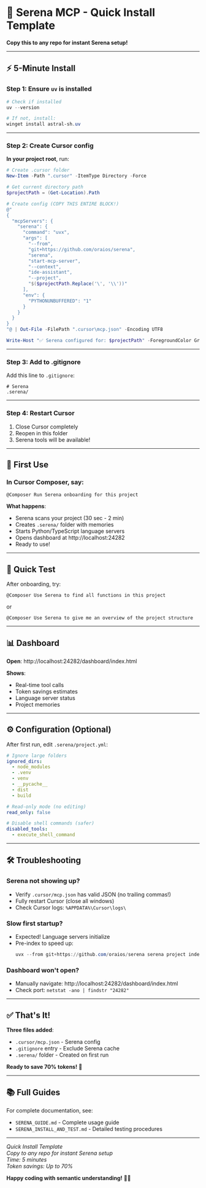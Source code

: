# 🚀 Serena MCP - Quick Install Template

**Copy this to any repo for instant Serena setup!**

---

## ⚡ **5-Minute Install**

### **Step 1: Ensure `uv` is installed**

```powershell
# Check if installed
uv --version

# If not, install:
winget install astral-sh.uv
```

---

### **Step 2: Create Cursor config**

**In your project root**, run:

```powershell
# Create .cursor folder
New-Item -Path ".cursor" -ItemType Directory -Force

# Get current directory path
$projectPath = (Get-Location).Path

# Create config (COPY THIS ENTIRE BLOCK!)
@"
{
  "mcpServers": {
    "serena": {
      "command": "uvx",
      "args": [
        "--from",
        "git+https://github.com/oraios/serena",
        "serena",
        "start-mcp-server",
        "--context",
        "ide-assistant",
        "--project",
        "$($projectPath.Replace('\', '\\'))"
      ],
      "env": {
        "PYTHONUNBUFFERED": "1"
      }
    }
  }
}
"@ | Out-File -FilePath ".cursor\mcp.json" -Encoding UTF8

Write-Host "✅ Serena configured for: $projectPath" -ForegroundColor Green
```

---

### **Step 3: Add to .gitignore**

Add this line to `.gitignore`:

```
# Serena
.serena/
```

---

### **Step 4: Restart Cursor**

1. Close Cursor completely
2. Reopen in this folder
3. Serena tools will be available!

---

## 🎯 **First Use**

### **In Cursor Composer, say:**

```
@Composer Run Serena onboarding for this project
```

**What happens**:
- Serena scans your project (30 sec - 2 min)
- Creates `.serena/` folder with memories
- Starts Python/TypeScript language servers
- Opens dashboard at http://localhost:24282
- Ready to use!

---

## 🔧 **Quick Test**

After onboarding, try:

```
@Composer Use Serena to find all functions in this project
```

or

```
@Composer Use Serena to give me an overview of the project structure
```

---

## 📊 **Dashboard**

**Open**: http://localhost:24282/dashboard/index.html

**Shows**:
- Real-time tool calls
- Token savings estimates
- Language server status
- Project memories

---

## ⚙️ **Configuration (Optional)**

After first run, edit `.serena/project.yml`:

```yaml
# Ignore large folders
ignored_dirs:
  - node_modules
  - .venv
  - venv
  - __pycache__
  - dist
  - build

# Read-only mode (no editing)
read_only: false

# Disable shell commands (safer)
disabled_tools:
  - execute_shell_command
```

---

## 🛠️ **Troubleshooting**

### **Serena not showing up?**
- Verify `.cursor/mcp.json` has valid JSON (no trailing commas!)
- Fully restart Cursor (close all windows)
- Check Cursor logs: `%APPDATA%\Cursor\logs\`

### **Slow first startup?**
- Expected! Language servers initialize
- Pre-index to speed up:
  ```powershell
  uvx --from git+https://github.com/oraios/serena serena project index
  ```

### **Dashboard won't open?**
- Manually navigate: http://localhost:24282/dashboard/index.html
- Check port: `netstat -ano | findstr "24282"`

---

## ✅ **That's It!**

**Three files added**:
- `.cursor/mcp.json` - Serena config
- `.gitignore` entry - Exclude Serena cache
- `.serena/` folder - Created on first run

**Ready to save 70% tokens!** 🎉

---

## 📚 **Full Guides**

For complete documentation, see:
- `SERENA_GUIDE.md` - Complete usage guide
- `SERENA_INSTALL_AND_TEST.md` - Detailed testing procedures

---

*Quick Install Template*  
*Copy to any repo for instant Serena setup*  
*Time: 5 minutes*  
*Token savings: Up to 70%*

**Happy coding with semantic understanding!** 🧠✨


